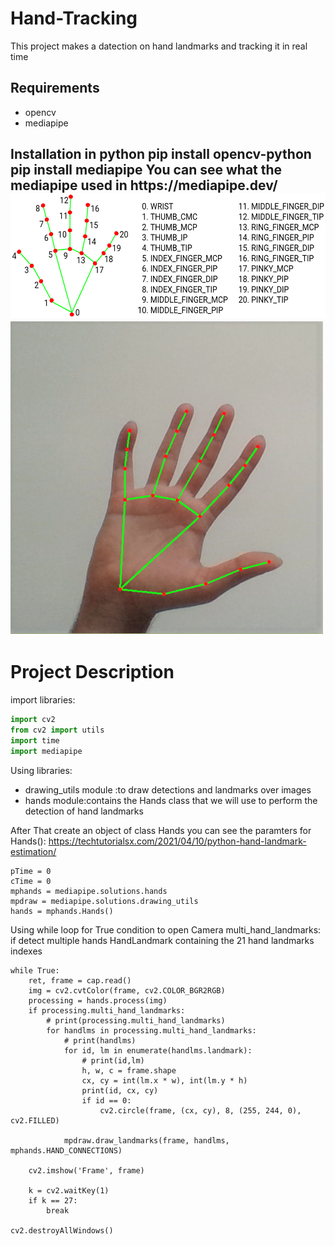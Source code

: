 <h1>Hand-Tracking</h1>
This project makes a datection on hand landmarks and tracking it in real time



## Requirements
* opencv 
* mediapipe
<h2>Installation in python
pip install opencv-python
pip install mediapipe
You can see what the mediapipe used in https://mediapipe.dev/ 


<img src="https://raw.githubusercontent.com/kulin-patel/Hand-Tracking/master/hand_landmarks.png" width="700" height="200" >

<img src="https://raw.githubusercontent.com/kulin-patel/Hand-Tracking/master/Output.png" width="500" height="500">
<h1>Project Description</h1>
 
import libraries:
```python
import cv2
from cv2 import utils
import time
import mediapipe
```

Using libraries:
* drawing_utils module :to draw detections and landmarks over images
* hands module:contains the Hands class that we will use to perform the detection of hand landmarks

After That create an object of class Hands you can see the paramters for Hands(): https://techtutorialsx.com/2021/04/10/python-hand-landmark-estimation/
 

  
```cap = cv2.VideoCapture(0)
pTime = 0
cTime = 0
mphands = mediapipe.solutions.hands
mpdraw = mediapipe.solutions.drawing_utils
hands = mphands.Hands()
```

Using while loop for True condition to open Camera
multi_hand_landmarks: if detect multiple hands
HandLandmark containing the 21 hand landmarks indexes

```
while True:
    ret, frame = cap.read()
    img = cv2.cvtColor(frame, cv2.COLOR_BGR2RGB)
    processing = hands.process(img)
    if processing.multi_hand_landmarks:
        # print(processing.multi_hand_landmarks)
        for handlms in processing.multi_hand_landmarks:
            # print(handlms)
            for id, lm in enumerate(handlms.landmark):
                # print(id,lm)
                h, w, c = frame.shape
                cx, cy = int(lm.x * w), int(lm.y * h)
                print(id, cx, cy)
                if id == 0:
                    cv2.circle(frame, (cx, cy), 8, (255, 244, 0), cv2.FILLED)

            mpdraw.draw_landmarks(frame, handlms, mphands.HAND_CONNECTIONS)

    cv2.imshow('Frame', frame)

    k = cv2.waitKey(1)
    if k == 27:
        break

cv2.destroyAllWindows()  
```
